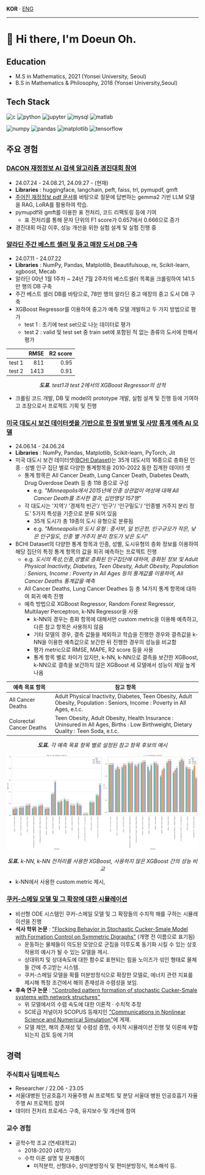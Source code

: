 **KOR** · [ENG](./README_EN.md)

---

# :wave: Hi there, I'm Doeun Oh.

## Education

- M.S in Mathematics, 2021 (Yonsei University, Seoul)
- B.S in Mathematics & Philosophy, 2018 (Yonsei University,Seoul)

## Tech Stack

![c](https://img.shields.io/badge/C-a8b9cc?style=flat-square&logo=c&logoColor=black) ![python](https://img.shields.io/badge/Python-3776ab?style=flat-square&logo=python&logoColor=white) ![jupyter](https://img.shields.io/badge/Jupyter-f37626?style=flat-square&logo=jupyter&logoColor=white) ![mysql](https://img.shields.io/badge/mysql-4479A1?style=flat-square&logo=mysql&logoColor=white) ![matlab](https://img.shields.io/badge/MATLAB-0076a8?style=flat-square&logo=mathworks&logoColor=white)

![numpy](https://img.shields.io/badge/NumPy-013243?style=flat-square&logo=numpy&logoColor=white) ![pandas](https://img.shields.io/badge/pandas-150458?style=flat-square&logo=pandas&logoColor=white) ![matplotlib](https://img.shields.io/badge/matplotlib-11557c?style=flat-square) ![tensorflow](https://img.shields.io/badge/TensorFlow-ff6f00?style=flat-square&logo=tensorflow&logoColor=white)

## 주요 경험

### [DACON 재정정보 AI 검색 알고리즘 경진대회 참여](https://github.com/theNocturni/WASSUP-DACON-FinAI)

- 24.07.24 - 24.08.21, 24.09.27 - (현재)
- **Libraries** : huggingface, langchain, peft, faiss, trl, pymupdf, gmft
- [주어진 재정정보 pdf 문서](https://dacon.io/competitions/official/236295/overview/description)를 바탕으로 질문에 답변하는 gemma2 기반 LLM 모델을 RAG, LoRA를 활용하여 학습.
- pymupdf와 gmft를 이용한 표 전처리, 코드 리팩토링 등에 기여
  - 표 전처리를 통해 문자 단위의 F1 score가 0.657에서 0.666으로 증가
- 경진대회 마감 이후, 성능 개선을 위한 실험 설계 및 실험 진행 중

### [알라딘 주간 베스트 셀러 및 중고 매장 도서 DB 구축](https://github.com/kdt-3-second-Project/aladin_usedbook)

- 24.07.11 - 24.07.22
- **Libraries** : NumPy, Pandas, Matplotlib, Beautifulsoup, re, Scikit-learn, xgboost, Mecab
- 알라딘 00년 1월 1주차 ~ 24년 7월 2주차의 베스트셀러 목록을 크롤링하여 141.5만 행의 DB 구축
- 주간 베스트 셀러 DB를 바탕으로, 78만 행의 알라딘 중고 매장의 중고 도서 DB 구축
- XGBoost Regressor를 이용하여 중고가 예측 모델 개발하고 두 가지 방법으로 평가
  - test 1 : 초기에 test set으로 나눈 데이터로 평가
  - test 2 : valid 및 test set 중 train set에 포함된 적 없는 종류의 도서에 한해서 평가

||RMSE|R2 score|
|:--:|--:|--:|
|test 1|811|0.95|
|test 2|1413|0.91|

<center><i><b>도표</b>. test1과 test 2에서의 XGBoost Regressor의 성적</i></center>

- 크롤링 코드 개발, DB 및 model의 prototype 개발, 실험 설계 및 진행 등에 기여하고 조장으로서 프로젝트 기획 및 진행

<!--각 프로젝트 별로 성장한 내용 혹은 느낀 점 정리해두면 좋을 것 같음-->

### [미국 대도시 보건 데이터셋을 기반으로 한 질병 발병 및 사망 통계 예측 AI 모델](https://github.com/WASSUP-AIModel-3rd-Project1/Project-1)

- 24.06.14 - 24.06.24
- **Libraries** : NumPy, Pandas, Matplotlib, Scikit-learn, PyTorch, Jit
- 미국 대도시 보건 데이터셋([BCHI Dataset](https://bigcitieshealthdata.org/))는 35개 대도시의 16종으로 층화된 인종 · 성별 인구 집단 별로 다양한 통계항목을 2010-2022 동한 집계한 데이터 셋
  - 통계 항목은 All Cancer Death, Lung Cancer Death, Diabetes Death, Drug Overdose Death 등 총 118 종으로 구성
    - e.g. *"Minneapolis에서 2015년에 인종 상관없이 여성에 대해 All Cancer Death를 조사한 결과, 십만명당 157명"*
  - 각 대도시는 '지역'/ '경제적 빈곤'/ '인구'/ '인구밀도'/ '인종별 거주지 분리 정도' 5가지 특성을 기준으로 분류 되어 있음
    - 35개 도시가 총 19종의 도시 유형으로 분류됨
    - e.g. *"Minneapolis의 도시 유형 : 중서부, 덜 빈곤한, 인구규모가 작은, 낮은 인구밀도, 인종 별 거주지 분리 정도가 낮은 도시"*
- BCHI Dataset의 다양한 통계 항목과 인종, 성별, 도시유형의 층화 정보를 이용하여 해당 집단의 특정 통계 항목의 값을 회귀 예측하는 프로젝트 진행
  - e.g. *도시의 특성,인종,성별로 층화된 인구집단에 대하여, 층화된 정보 및 Adult Physical Inactivity, Diabetes, Teen Obesity, Adult Obesity, Population : Seniors, Income : Poverty in All Ages 등의 통계값를 이용하여, All Cancer Deaths 통계값을 예측*
  - All Cancer Deaths, Lung Cancer Deathes 등 총 14가지 통계 항목에 대하여 회귀 예측 진행
  - 예측 방법으로 XGBoost Regressor, Random Forest Regressor, Multilayer Perceptron, k-NN Regressor을 사용
    - k-NN의 경우는 층화 항목에 대해서만 custom metric을 이용해 예측하고, 다른 참고 항목은 사용하지 않음
    - 기타 모델의 경우, 결측 값들을 제외하고 학습을 진행한 경우와 결측값을 k-NN을 이용한 예측값으로 보간한 뒤 진행한 경우의 성능을 비교함
    - 평가 metric으로 RMSE, MAPE, R2 score 등을 사용
    - 통계 항목 별로 차이가 있지만, k-NN, k-NN으로 결측을 보간한 XGBoost, k-NN으로 결측을 보간하지 않은 XGBoost 세 모델에서 성능이 제일 높게 나옴

|예측 목표 항목|참고 항목|
|-------|------------------|
| All Cancer Deaths|Adult Physical Inactivity, Diabetes, Teen Obesity, Adult Obesity, Population : Seniors, Income : Poverty in All Ages, e.t.c.|
| Colorectal Cancer Deaths|Teen Obesity, Adult Obesity, Health Insurance : Uninsured in All Ages, Births : Low Birthweight, Dietary Quality : Teen Soda, e.t.c.|

<center><i><b>도표.</b> 각 예측 목표 항목 별로 설정된 참고 항목 후보의 예시</i></center>

![결과비교](./imgs/6-2.rslt2.png)
<center><i><b>도표.</b> k-NN, k-NN 전처리를 사용한 XGBoost, 사용하지 않은 XGBoost 간의 성능 비교</i></center>

- k-NN에서 사용한 custom metric 제시, 

### [쿠커-스메일 모델 및 그 확장에 대한 시뮬레이션](https://github.com/doeun-235/Cucker-Smale-Model)

- 비선형 ODE 시스템인 쿠커-스메일 모델 및 그 확장들의 수치적 해를 구하는 시뮬레이션을 진행
- **석사 학위 논문** : ["Flocking Behavior in Stochastic Cucker-Smale Model with Formation Control on Symmetric Digraphs"](http://www.riss.kr/search/detail/DetailView.do?p_mat_type=be54d9b8bc7cdb09&control_no=c40c7fb1b28114ebffe0bdc3ef48d419)  (개명 전 이름으로 표기됨)
  - 운동하는 물체들이 의도된 모양으로 군집을 이루도록 동기화 시킬 수 있는 상호작용의 예시가 될 수 있는 모델을 제시.
  - 상대위치 및 상대속도에 대한 함수로 표현되는 힘을 노이즈가 섞인 형태로 물체들 간에 주고받는 시스템.
  - 쿠커-스메일 모델을 확률 미분방정식으로 확장한 모델로, 에너지 관련 지표를 제시해 특정 조건에서 해의 존재성과 수렴성을 보임.
- **후속 연구 논문** : ["Controlled pattern formation of stochastic Cucker-Smale systems with network structures"](https://arxiv.org/abs/2105.07353)
  - 위 모델에서의 수렴 속도에 대한 이론적 · 수치적 추정
  - SCIE급 저널이자 SCOPUS 등재지인 ["Communications in Nonlinear Science and Numerical Simulation"](https://www.sciencedirect.com/science/article/pii/S1007570422001265?dgcid=coauthor)에 게재.
  - 모델 제안, 해의 존재성 및 수렴성 증명, 수치적 시뮬레이션 진행 및 이론에 부합되는지 검토 등에 기여

## 경력

### 주식회사 딥메트릭스

- Researcher / 22.06 - 23.05
- 서울대병원 인공호흡기 자율주행 AI 프로젝트 및 분당 서울대 병원 인공호흡기 자율주행 AI 프로젝트 참여
- 데이터 전처리 프로세스 구축, 유지보수 및 개선에 참여
<!--
- **분당서울대병원 인공호흡기 자율주행 AI** : 데이터 전처리 프로세스 구축 및 개선
  - 데이터 별 입력 주파수 및 값 분포를 조사하고, 병원과 협업하여 데이터 및 결측치 정의
  - 의료 지식에 데이터가 부합하는지 검토하여 전처리 프로세스의 문제점 발견 및 개선
- **서울대병원 인공호흡기 자율주행 AI** : 데이터 전처리 프로세스 유지 보수 및 개선
  - 데이터가 과하게 필터 되는 문제 발견 후, 의료 전문가와 협업하여 해결
-->

### 교수 경험

- 공학수학 조교 (연세대학교)
  - 2018-2020 (4학기)
  - 수학 이론 설명 및 문제풀이
    - 미적분학, 선형대수, 상미분방정식 및 편미분방정식, 복소해석 등.

<!--
**neulbo-187/neulbo-187** is a ✨ _special_ ✨ repository because its `README.md` (this file) appears on your GitHub profile.

Here are some ideas to get you started:

- 🔭 I’m currently working on ...
- 🌱 I’m currently learning ...
- 👯 I’m looking to collaborate on ...
- 🤔 I’m looking for help with ...
- 💬 Ask me about ...
- 📫 How to reach me: ...
- 😄 Pronouns: ...
- ⚡ Fun fact: ...
-->
